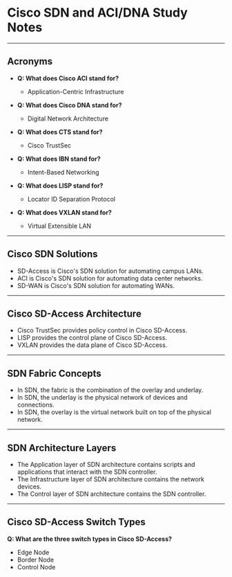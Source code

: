 # Cisco SDN and ACI/DNA Study Notes

---

## Acronyms

- **Q: What does Cisco ACI stand for?**  
  - Application-Centric Infrastructure

- **Q: What does Cisco DNA stand for?**  
  - Digital Network Architecture

- **Q: What does CTS stand for?**  
  - Cisco TrustSec

- **Q: What does IBN stand for?**  
  - Intent-Based Networking

- **Q: What does LISP stand for?**  
  - Locator ID Separation Protocol

- **Q: What does VXLAN stand for?**  
  - Virtual Extensible LAN

---

## Cisco SDN Solutions

- SD-Access is Cisco's SDN solution for automating campus LANs.  
- ACI is Cisco's SDN solution for automating data center networks.  
- SD-WAN is Cisco's SDN solution for automating WANs.  

---

## Cisco SD-Access Architecture

- Cisco TrustSec provides policy control in Cisco SD-Access.  
- LISP provides the control plane of Cisco SD-Access.  
- VXLAN provides the data plane of Cisco SD-Access.  

---

## SDN Fabric Concepts

- In SDN, the fabric is the combination of the overlay and underlay.  
- In SDN, the underlay is the physical network of devices and connections.  
- In SDN, the overlay is the virtual network built on top of the physical network.  

---

## SDN Architecture Layers

- The Application layer of SDN architecture contains scripts and applications that interact with the SDN controller.  
- The Infrastructure layer of SDN architecture contains the network devices.  
- The Control layer of SDN architecture contains the SDN controller.  

---

## Cisco SD-Access Switch Types

**Q: What are the three switch types in Cisco SD-Access?**
- Edge Node  
- Border Node  
- Control Node


